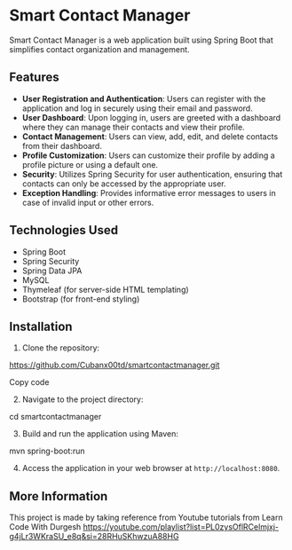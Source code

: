 # Smart Contact Manager

Smart Contact Manager is a web application built using Spring Boot that simplifies contact organization and management.

## Features

- **User Registration and Authentication**: Users can register with the application and log in securely using their email and password.
- **User Dashboard**: Upon logging in, users are greeted with a dashboard where they can manage their contacts and view their profile.
- **Contact Management**: Users can view, add, edit, and delete contacts from their dashboard.
- **Profile Customization**: Users can customize their profile by adding a profile picture or using a default one.
- **Security**: Utilizes Spring Security for user authentication, ensuring that contacts can only be accessed by the appropriate user.
- **Exception Handling**: Provides informative error messages to users in case of invalid input or other errors.


## Technologies Used

- Spring Boot
- Spring Security
- Spring Data JPA
- MySQL
- Thymeleaf (for server-side HTML templating)
- Bootstrap (for front-end styling)

## Installation

1. Clone the repository:

https://github.com/Cubanx00td/smartcontactmanager.git

Copy code

2. Navigate to the project directory:

cd smartcontactmanager


3. Build and run the application using Maven:

mvn spring-boot:run


4. Access the application in your web browser at `http://localhost:8080`.

## More Information

This project is made by taking reference from Youtube tutorials from Learn Code With Durgesh
https://youtube.com/playlist?list=PL0zysOflRCelmjxj-g4jLr3WKraSU_e8q&si=28RHuSKhwzuA88HG
